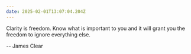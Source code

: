 ```yaml
---
date: 2025-02-01T13:07:04.204Z
---
```


Clarity is freedom. Know what is important to you and it will grant you the freedom to ignore everything else.

-- James Clear